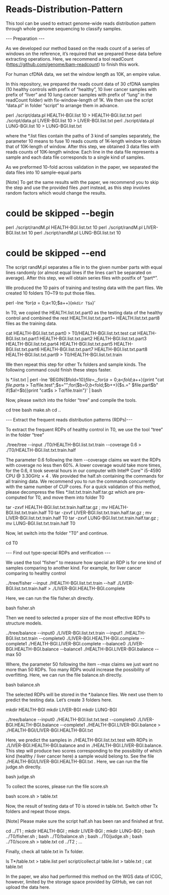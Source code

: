 # Reads-Distribution-Pattern
This tool can be used to extract genome-wide reads distribution pattern through whole genome sequencing to classify samples.

--- Preparation ---

As we developed our method based on the reads count of a series of windows on the reference, it’s required that we prepared these data before extracting operations. Here, we recommend a tool readCount (https://github.com/genome/bam-readcount) to finish this work.

For human cfDNA data, we set the window length as 10K, an empire value.

In this repository, we prepared the reads count data of 30 cfDNA samples (10 healthy controls with prefix of “healthy”, 10 liver cancer samples with prefix of “liver” and 10 lung cancer samples with prefix of “lung” in the readCount folder) with fix-window-length of 1K.
We then use the script “data.pl” in folder “script” to arrange them in advance.

perl ./script/data.pl HEALTH-BGI.list 10 > HEALTH-BGI.list.txt
perl ./script/data.pl LIVER-BGI.list 10 > LIVER-BGI.list.txt
perl ./script/data.pl LUNG-BGI.list 10 > LUNG-BGI.list.txt

where the *.list files contain the paths of 3 kind of samples separately, the parameter 10 means to fuse 10 reads counts of 1K-length window to obtain that of 10K-length of window.
After this step, we obtained 3 data files with reads counts of 10K-length window. Each line in the data file represents a sample and each data file corresponds to a single kind of samples.

As we preformed 10-fold across validation in the paper, we separated the data files into 10 sample-equal parts

[Note] To get the same results with the paper, we recommend you to skip the step and use the provided files *.part* instead, as this step involves random factors which would change the results.

# could be skipped --begin
perl ./script/randM.pl HEALTH-BGI.list.txt 10
perl ./script/randM.pl LIVER-BGI.list.txt 10
perl ./script/randM.pl LUNG-BGI.list.txt 10
# could be skipped --end

The script randM.pl separates a file in to the given number parts with equal lines randomly (or almost equal lines if the lines can’t be separated on average). After this step, we will obtain series files with postfix of “part*”.

We produced the 10 pairs of training and testing data with the part files. We created 10 folders T0~T9 to put those files.

perl -lne ‘for($a=0;$a<10;$a++){`mkdir T$a`}’

In T0, we copied the HEALTH.list.txt.part0 as the testing data of the healthy control and combined the rest HEALTH.list.txt.part1~ HEALTH.list.txt.part8 files as the training data.

cat HEALTH-BGI.list.txt.part0 > T0/HEALTH-BGI.list.txt.test
cat HEALTH-BGI.list.txt.part1 HEALTH-BGI.list.txt.part2 HEALTH-BGI.list.txt.part3 HEALTH-BGI.list.txt.part4 HEALTH-BGI.list.txt.part5 HEALTH-BGI.list.txt.part6 HEALTH-BGI.list.txt.part7 HEALTH-BGI.list.txt.part8 HEALTH-BGI.list.txt.part9 > T0/HEALTH-BGI.list.txt.train

We then repeat this step for other Tx folders and sample kinds. The following command could finish these steps faster.

ls *.list.txt | perl -lne 'BEGIN{$fold=10}$file=$_;for($a=0;$a<$fold;$a++){print "cat $file.part$a > T$a/$file.test";$s="";for($b=0;$b<$fold;$b++){$s.=" $file.part$b" if($a!=$b)}print "cat$s > T$a/$file.train"}' | bash

Now, please switch into the folder “tree” and compile the tools.

cd tree
bash make.sh
cd ..

--- Extract the frequent reads distribution patterns (RDPs)---

To extract the frequent RDPs of healthy control in T0, we use the tool “tree” in the folder “tree”

./tree/tree --input ./T0/HEALTH-BGI.list.txt.train --coverage 0.6 > ./T0/HEALTH-BGI.list.txt.train.half

The parameter 0.6 following the item --coverage claims we want the RDPs with coverage no less then 60%. A lower coverage would take more times, for the 0.6, it took several hours in our computer with Intel® Core™ i5-4590 CPU @ 3.30GHz × 4 . We provided the half.sh containing the commands for all training data. We recommend you to run the commands concurrently with the same number of CUP cores. For a quick validation of this method, please decompress the files *.list.txt.train.half.tar.gz which are pre-computed for T0, and move them into folder T0

tar -zxvf HEALTH-BGI.list.txt.train.half.tar.gz ; mv HEALTH-BGI.list.txt.train.half T0
tar -zxvf LIVER-BGI.list.txt.train.half.tar.gz ; mv LIVER-BGI.list.txt.train.half T0
tar -zxvf LUNG-BGI.list.txt.train.half.tar.gz ; mv LUNG-BGI.list.txt.train.half T0

Now, let switch into the folder "T0" and continue.

cd T0

--- Find out type-special RDPs and verification ---

We used the tool “fisher” to measure how special an RDP is for one kind of samples comparing to another kind. For example, for liver cancer comparing to healthy control

../tree/fisher --input ./HEALTH-BGI.list.txt.train --half ./LIVER-BGI.list.txt.train.half > ./LIVER-BGI.HEALTH-BGI.complete

Here, we can run the file fisher.sh directly.

bash fisher.sh

Then we need to selected a proper size of the most effective RDPs to structure models.

../tree/balance --input0 ./LIVER-BGI.list.txt.train --input1 ./HEALTH-BGI.list.txt.train --complete0 ./LIVER-BGI.HEALTH-BGI.complete --complete1 ./HEALTH-BGI.LIVER-BGI.complete --balance0 ./LIVER-BGI.HEALTH-BGI.balance --balance1 ./HEALTH-BGI.LIVER-BGI.balance --max 50

Where, the parameter 50 following the item --max claims we just want no more than 50 RDPs. Too many RDPs would increase the possibility of overfitting.
Here, we can run the file balance.sh directly.

bash balance.sh

The selected RDPs will be stored in the *.balance files. We next use them to predict the testing data. Let’s create 3 folders here.

mkdir HEALTH-BGI
mkdir LIVER-BGI
mkdir LUNG-BGI

../tree/balance --input0 ./HEALTH-BGI.list.txt.test --complete0 ./LIVER-BGI.HEALTH-BGI.balance --complete1 ./HEALTH-BGI.LIVER-BGI.balance > ./HEALTH-BGI/LIVER-BGI.HEALTH-BGI.txt

Here, we predict the samples in ./HEALTH-BGI.list.txt.test with RDPs in ./LIVER-BGI.HEALTH-BGI.balance and in ./HEALTH-BGI.LIVER-BGI.balance. This step will produce two scores corresponding to the possibility of which kind (healthy / liver cancer here) a sample would belong to. See the file ./HEALTH-BGI/LIVER-BGI.HEALTH-BGI.txt .
Here, we can run the file judge.sh directly.

bash judge.sh

To collect the scores, please run the file score.sh

bash score.sh > table.txt

Now, the result of testing data of T0 is stored in table.txt. Switch other Tx folders and repeat those steps.

[Note] Please make sure the script half.sh has been ran and finished at first.

cd ../T1 ; mkdir HEALTH-BGI ; mkdir LIVER-BGI ; mkdir LUNG-BGI ; bash ../T0/fisher.sh ; bash ../T0/balance.sh ; bash ../T0/judge.sh ; bash ../T0/score.sh > table.txt
cd ../T2 ; …

Finally, check all table.txt in Tx folder.

ls T*/table.txt > table.list
perl script/collect.pl table.list > table.txt ; cat table.txt


In the paper, we also had performed this method on the WGS data of ICGC, however, limited by the storage space provided by GitHub, we can not upload the data here.

